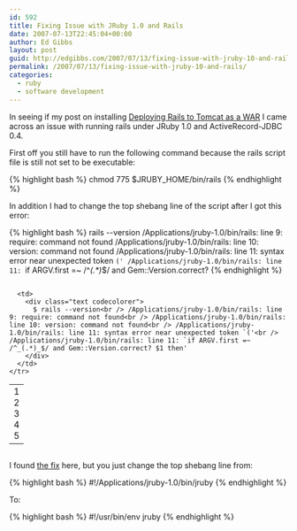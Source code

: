 ```yaml
---
id: 592
title: Fixing Issue with JRuby 1.0 and Rails
date: 2007-07-13T22:45:04+00:00
author: Ed Gibbs
layout: post
guid: http://edgibbs.com/2007/07/13/fixing-issue-with-jruby-10-and-rails/
permalink: /2007/07/13/fixing-issue-with-jruby-10-and-rails/
categories:
  - ruby
  - software development
---
```

In seeing if my post on installing [Deploying Rails to Tomcat as a WAR](http://edgibbs.com/2007/05/25/deploying-rails-to-tomcat-as-a-war-with-jruby/#comment-94935) I came across an issue with running rails under JRuby 1.0 and ActiveRecord-JDBC 0.4.

First off you still have to run the following command because the rails script file is still not set to be executable:

{% highlight bash %}
chmod 775 $JRUBY_HOME/bin/rails
{% endhighlight %}

In addition I had to change the top shebang line of the script after I got this error:

{% highlight bash %}
rails --version
/Applications/jruby-1.0/bin/rails: line 9: require: command not found
/Applications/jruby-1.0/bin/rails: line 10: version: command not found
/Applications/jruby-1.0/bin/rails: line 11: syntax error near unexpected token `('
/Applications/jruby-1.0/bin/rails: line 11: `if ARGV.first =~ /^_(.*)_$/ and Gem::Version.correct?
{% endhighlight %}



<div class="codecolorer-container text vibrant overflow-off" style="overflow:auto;white-space:nowrap;">
  <table cellspacing="0" cellpadding="0">
    <tr>
      <td class="line-numbers">
        <div>
          1<br />2<br />3<br />4<br />5<br />
        </div>
      </td>
      
      <td>
        <div class="text codecolorer">
          $ rails --version<br /> /Applications/jruby-1.0/bin/rails: line 9: require: command not found<br /> /Applications/jruby-1.0/bin/rails: line 10: version: command not found<br /> /Applications/jruby-1.0/bin/rails: line 11: syntax error near unexpected token `('<br /> /Applications/jruby-1.0/bin/rails: line 11: `if ARGV.first =~ /^_(.*)_$/ and Gem::Version.correct? $1 then'
        </div>
      </td>
    </tr>
  </table>
</div>

I found [the fix](http://ashishwave.wordpress.com/2007/06/29/installing-jruby-on-rails-jror/) here, but you just change the top shebang line from:

{% highlight bash %}
#!/Applications/jruby-1.0/bin/jruby
{% endhighlight %}

To:

{% highlight bash %}
#!/usr/bin/env jruby
{% endhighlight %}
